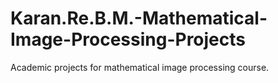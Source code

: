 # Karan.Re.B.M.-Mathematical-Image-Processing-Projects
Academic projects for mathematical image processing course.
